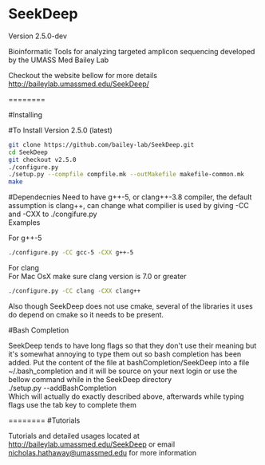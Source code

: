 SeekDeep
========
Version 2.5.0-dev

Bioinformatic Tools for analyzing targeted amplicon sequencing developed by the UMASS Med Bailey Lab

Checkout the website bellow for more details  
http://baileylab.umassmed.edu/SeekDeep/

========

#Installing
 

#To Install Version 2.5.0 (latest)  
```bash
git clone https://github.com/bailey-lab/SeekDeep.git   
cd SeekDeep  
git checkout v2.5.0
./configure.py  
./setup.py --compfile compfile.mk --outMakefile makefile-common.mk
make   
```


#Dependecnies
Need to have g++-5, or clang++-3.8 compiler, the default assumption is clang++, can change what compilier is used by giving -CC and -CXX to ./congifure.py  
Examples  

For g++-5 
 
```bash  
./configure.py -CC gcc-5 -CXX g++-5  
```
For clang  
For Mac OsX make sure clang version is 7.0 or greater 

```bash
./configure.py -CC clang -CXX clang++  
```

Also though SeekDeep does not use cmake, several of the libraries it uses do depend on cmake so it needs to be present.  

#Bash Completion  

SeekDeep tends to have long flags so that they don't use their meaning but it's somewhat annoying to type them out so bash completion has been added.  Put the content of the file at bashCompletion/SeekDeep into a file ~/.bash_completion and it will be source on your next login or use the bellow command while in the SeekDeep directory  
./setup.py --addBashCompletion  
Which will actually do exactly described above, afterwards while typing flags use the tab key to complete them  

========
#Tutorials

Tutorials and detailed usages located at http://baileylab.umassmed.edu/SeekDeep or email nicholas.hathaway@umassmed.edu for more information  

